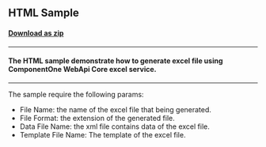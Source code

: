 ## HTML Sample
#### [Download as zip](https://downgit.github.io/#/home?url=https://github.com/GrapeCity/ComponentOne-Web-API-Samples/tree/master/ASPNETCore/HowTo/WebApiJavascriptSample)
____
#### The HTML sample demonstrate how to generate excel file using ComponentOne WebApi Core excel service.
____
The sample require the following params:

* File Name: the name of the excel file that being generated.
* File Format: the extension of the generated file.
* Data File Name: the xml file contains data of the excel file.
* Template File Name: The template of the excel file.
